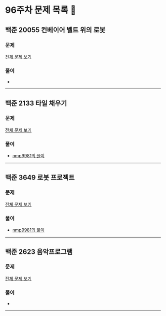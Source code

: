 # 96주차 문제 목록 📝

## 백준 20055 컨베이어 벨트 위의 로봇

### 문제

[전체 문제 보기](https://www.acmicpc.net/problem/20055)    

### 풀이

- 
___

## 백준 2133 타일 채우기

### 문제

[전체 문제 보기](https://www.acmicpc.net/problem/2133)

### 풀이

- [nmp9981의 풀이](https://blog.naver.com/tybnasgo/222650596031)
___

## 백준 3649 로봇 프로젝트

### 문제

[전체 문제 보기](https://www.acmicpc.net/problem/3649)

### 풀이

- [nmp9981의 풀이](https://blog.naver.com/tybnasgo/222738916047)
___

## 백준 2623 음악프로그램

### 문제

[전체 문제 보기](https://www.acmicpc.net/problem/2623)

### 풀이

- 
___

